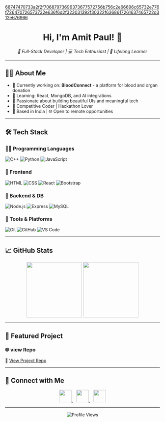 
[68747470733a2f2f70687973696373677572756b756c2e66696c65732e776f726470726573732e636f6d2f323031392f30322f6368617261637465722d312e676966](https://github.com/user-attachments/assets/16543ef4-eee9-4ca5-bba8-791944d8cabc)




<h1 align="center">Hi, I'm Amit Paul! 👋</h1>

<p align="center">
  <em>🚀 Full-Stack Developer | 💻 Tech Enthusiast | 🧠 Lifelong Learner</em>
</p>

---

## 🧑‍💻 About Me

- 🔭 Currently working on: **BloodConnect** - a platform for blood and organ donation  
- 🌱 Learning: React, MongoDB, and AI integrations  
- 🎯 Passionate about building beautiful UIs and meaningful tech  
- 🧩 Competitive Coder | Hackathon Lover  
- 📍 Based in India | 🌐 Open to remote opportunities

---

## 🛠️ Tech Stack

### 👨‍💻 Programming Languages
![C++](https://skillicons.dev/icons?i=cpp)
![Python](https://skillicons.dev/icons?i=python)
![JavaScript](https://skillicons.dev/icons?i=javascript)

### 🎨 Frontend
![HTML](https://skillicons.dev/icons?i=html)
![CSS](https://skillicons.dev/icons?i=css)
![React](https://skillicons.dev/icons?i=react)
![Bootstrap](https://skillicons.dev/icons?i=bootstrap)

### 🔧 Backend & DB
![Node.js](https://skillicons.dev/icons?i=nodejs)
![Express](https://skillicons.dev/icons?i=express)
![MySQL](https://skillicons.dev/icons?i=mysql)

### 🧰 Tools & Platforms
![Git](https://skillicons.dev/icons?i=git)
![GitHub](https://skillicons.dev/icons?i=github)
![VS Code](https://skillicons.dev/icons?i=vscode)

---

## 📈 GitHub Stats

<p align="center">
  <img src="https://github-readme-stats.vercel.app/api?username=amitpaul2004&show_icons=true&hide_title=true&bg_color=0d1117&title_color=58a6ff&icon_color=79c0ff&text_color=c9d1d9&border_radius=10&hide_border=true&include_all_commits=true&count_private=true" height="180"/>
  <img src="https://github-readme-streak-stats.herokuapp.com/?user=amitpaul2004&theme=github-dark-blue&hide_border=true&border_radius=10" height="180"/>
</p>

---

## 🚀 Featured Project

### 🌐 view Repo

🔗 [View Project Repo]([https://github.com/amitpaul2004/BloodConnect](https://github.com/amitpaul2004?tab=repositories))

---

## 🤝 Connect with Me

<p align="center">
  <a href="https://www.linkedin.com/in/amitpaul">
    <img src="https://skillicons.dev/icons?i=linkedin" height="40" />
  </a>
  &nbsp;&nbsp;
  <a href="mailto:pal900290@gmail.com">
    <img src="https://skillicons.dev/icons?i=gmail" height="40" />
  </a>
  &nbsp;&nbsp;
  <a href="https://github.com/amitpaul2004">
    <img src="https://skillicons.dev/icons?i=github" height="40" />
  </a>
</p>

---

<p align="center">
  <img src="https://komarev.com/ghpvc/?username=amitpaul2004&label=Profile%20Views&color=blue&style=flat" alt="Profile Views">
</p>
